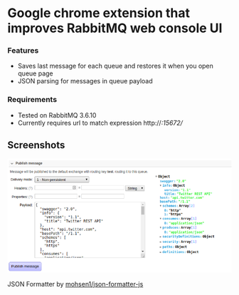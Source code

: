 # Google chrome extension that improves RabbitMQ web console UI

### Features
* Saves last message for each queue and restores it when you open queue page
* JSON parsing for messages in queue payload

### Requirements

* Tested on RabbitMQ 3.6.10
* Currently requires url to match expression http://*:15672/*

## Screenshots

![Interface](screenshot.png)

JSON Formatter by [mohsen1/json-formatter-js](https://github.com/mohsen1/json-formatter-js)